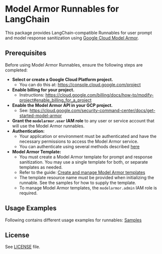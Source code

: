 # Model Armor Runnables for LangChain

This package provides LangChain-compatible Runnables for user prompt and model response sanitization using [Google Cloud Model Armor](https://cloud.google.com/security-command-center/docs/model-armor-overview).

## Prerequisites

Before using Model Armor Runnables, ensure the following steps are completed:

- **Select or create a Google Cloud Platform project.**
  - You can do this at: https://console.cloud.google.com/project
- **Enable billing for your project.**
  - Instructions: https://cloud.google.com/billing/docs/how-to/modify-project#enable_billing_for_a_project
- **Enable the Model Armor API in your GCP project.**
  - See: https://cloud.google.com/security-command-center/docs/get-started-model-armor
- **Grant the `modelarmor.user` IAM role** to any user or service account that will use the Model Armor runnables.
- **Authentication:**
  - Your application or environment must be authenticated and have the necessary permissions to access the Model Armor service.
  - You can authenticate using several methods described [here](https://googleapis.dev/python/google-api-core/latest/auth.html)
- **Model Armor Template:**
  - You must create a Model Armor template for prompt and response sanitization. You may use a single template for both, or separate templates as needed.
  - Refer to the guide: [Create and manage Model Armor templates](https://cloud.google.com/security-command-center/docs/get-started-model-armor)
  - The template resource name must be provided when initializing the runnable. See the samples for how to supply the template.
  - To manage Model Armor templates, the `modelarmor.admin` IAM role is required.


## Usage Examples
Following contains different usage examples for runnables: [Samples](./samples/)


## License
See [LICENSE](../../LICENSE) file.
